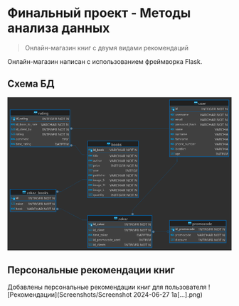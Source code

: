 # Финальный проект - Методы анализа данных
> Онлайн-магазин книг с двумя видами рекомендаций

Онлайн-магазин написан с использованием фреймворка Flask. 

## Схема БД
![Схема БД](database.png)

## Персональные рекомендации книг
Добавлены персональные рекомендации книг для пользователя
![Рекомендации](Screenshots/Screenshot 2024-06-27 1a[...].png)
